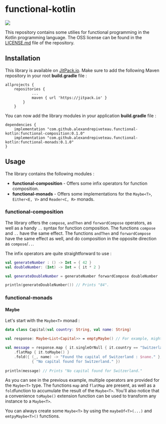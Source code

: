 # functional-kotlin

[![](https://jitpack.io/v/alexandrepiveteau/functional-kotlin.svg)](https://jitpack.io/#alexandrepiveteau/functional-kotlin)

This repository contains some utilies for functional programming in the Kotlin programming language.
The OSS license can be found in the [LICENSE.md](LICENSE.md) file of the repository.

## Installation
This library is available on [JitPack.io](https://jitpack.io/#alexandrepiveteau/functional-kotlin). Make
sure to add the following Maven repository in your root **build.gradle** file :

```
allprojects {
	repositories {
			...
			maven { url 'https://jitpack.io' }
		}
	}
```

You can now add the library modules in your application **build.gradle** file :

```
dependencies {
	implementation "com.github.alexandrepiveteau.functional-kotlin:functional-composition:0.1.0"
	implementation "com.github.alexandrepiveteau.functional-kotlin:functional-monads:0.1.0"
}
```

## Usage
The library contains the following modules :

- **functional-composition** - Offers some infix operators for function composition.
- **functional-monads** - Offers some implementations for the `Maybe<T>`, `Either<E, V>` and `Reader<C, R>` monads.

### functional-composition

The library offers the `compose`, `andThen` and `forwardCompose` operators, as well as a handy `..` syntax for function composition.
The functions `compose` and `..` have the same effect. The functions `andThen` and `forwardCompose` have the same effect as well, and
do composition in the opposite direction as `compose`/`..`.

The infix operators are quite straightforward to use :

```kotlin
val generateNumber : () -> Int = { 42 }
val doubleNumber: (Int) -> Int = { it * 2 }

val generateDoubleNumber = generateNumber forwardCompose doubleNumber

println(generateDoubleNumber()) // Prints "84".
```

### functional-monads
#### Maybe<T>
Let's start with the `Maybe<T>` monad :

```kotlin
data class Capital(val country: String, val name: String)

val response: Maybe<List<Capital>> = emptyMaybe() // For example, might be a web API callback.

val message = response.map { it.singleOrNull { it.country == "Switzerland" } }
	.flatMap { it.toMaybe() }
	.fold({ (_, name) -> "Found the capital of Switzerland : $name." },
			{ "No capital found for Switzerland." })
        
println(message) // Prints "No capital found for Switzerland."
```

As you can see in the previous example, multiple operators are provided for the `Maybe<T>` type. The functions `map`
and `flatMap` are present, as well as a `fold`function to accumulate the result of the `Maybe<T>`. You'll also notice
that a convenience `toMaybe()` extension function can be used to transform any instance to a `Maybe<T>`.

You can always create some `Maybe<T>` by using the `maybeOf<T>(...)` and `emtpyMaybe<T>()` functions.